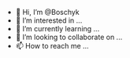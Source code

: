 - 👋 Hi, I’m @Boschyk
- 👀 I’m interested in ...
- 🌱 I’m currently learning ...
- 💞️ I’m looking to collaborate on ...
- 📫 How to reach me ...

<!---
Boschyk/Boschyk is a ✨ special ✨ repository because its `README.md` (this file) appears on your GitHub profile.
You can click the Preview link to take a look at your changes.
--->
